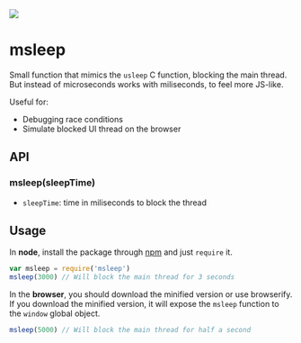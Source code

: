 <img src="http://rawgit.com/caiogondim/msleep/master/img/logo.svg">

# msleep

Small function that mimics the `usleep` C function, blocking the main thread.
But instead of microseconds works with miliseconds, to feel more JS-like.

Useful for:
- Debugging race conditions
- Simulate blocked UI thread on the browser

## API

### msleep(sleepTime)

- `sleepTime`: time in miliseconds to block the thread

## Usage

In **node**, install the package through [npm](https://www.npmjs.com/package/msleep) and just `require` it.
```js
var msleep = require('msleep')
msleep(3000) // Will block the main thread for 3 seconds
```

In the **browser**, you should download the minified version or use browserify.
If you download the minified version, it will expose the `msleep` function to
the `window` global object.
```js
msleep(5000) // Will block the main thread for half a second
```
